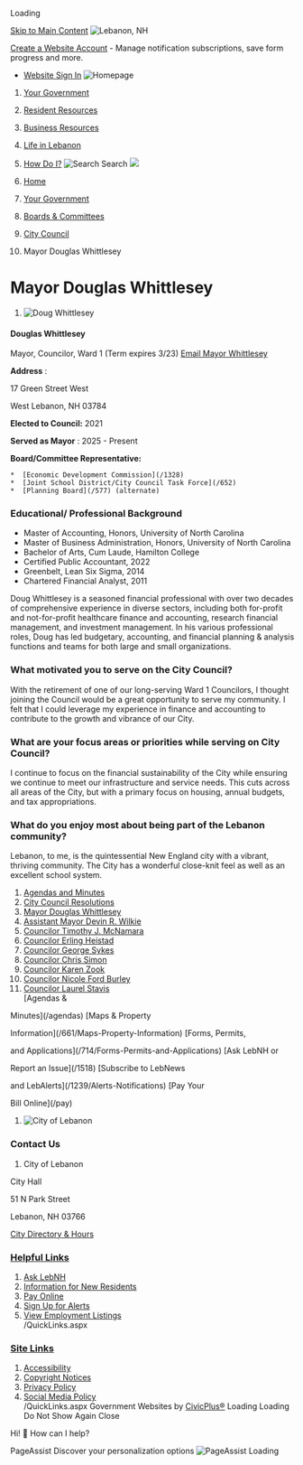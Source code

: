  

Loading

  [Skip to Main Content](#cc0c438c27-1067-4c0c-847d-a6ecf1d336f3)   ![Lebanon, NH](https://lebanonnh.gov/ImageRepository/Document?documentID=11893)  

 [Create a Website Account](/MyAccount/ProfileCreate)  - Manage notification subscriptions, save form progress and more.    

 *  [Website Sign In](/MyAccount) 
  ![Homepage](https://lebanonnh.gov/ImageRepository/Document?documentID=12264)  

 1.  [Your Government](/27/Your-Government) 
 1.  [Resident Resources](/101/Resident-Resources) 
 1.  [Business Resources](/35/Business-Resources) 
 1.  [Life in Lebanon](/31/Life-in-Lebanon) 
 1.  [How Do I?](/9/How-Do-I) 
  ![Search](https://lebanonnh.gov/ImageRepository/Document?documentID=11895) Search  ![](https://lebanonnh.gov/ImageRepository/Document?documentID=11892)  

 1.  [Home](/) 
 1.  [Your Government](/27/Your-Government) 
 1.  [Boards & Committees](/245/Boards-Committees) 
 1.  [City Council](/337/City-Council) 
 1. Mayor Douglas Whittlesey

# Mayor Douglas Whittlesey

 1.  ![Doug Whittlesey](https://lebanonnh.gov/ImageRepository/Document?documentID=14113)    

#### Douglas Whittlesey   

 Mayor, Councilor, Ward 1 (Term expires 3/23)  [Email Mayor Whittlesey](mailto:doug.whittlesey@lebanonnh.gov)     

 __Address__ :   

17 Green Street West   

West Lebanon, NH 03784   

 __Elected to Council:__   2021   

 __Served as Mayor__ : 2025 - Present   

 __Board/Committee Representative:__    

    *  [Economic Development Commission](/1328) 
    *  [Joint School District/City Council Task Force](/652) 
    *  [Planning Board](/577) (alternate)    

### Educational/ Professional Background

 * Master of Accounting, Honors, University of North Carolina
 * Master of Business Administration, Honors, University of North Carolina
 * Bachelor of Arts, Cum Laude, Hamilton College
 * Certified Public Accountant, 2022
 * Greenbelt, Lean Six Sigma, 2014
 * Chartered Financial Analyst, 2011

Doug Whittlesey is a seasoned financial professional with over two decades of comprehensive experience in diverse sectors, including both for-profit and not-for-profit healthcare finance and accounting, research financial management, and investment management. In his various professional roles, Doug has led budgetary, accounting, and financial planning & analysis functions and teams for both large and small organizations.

###  What motivated you to serve on the City Council? 

 With the retirement of one of our long-serving Ward 1 Councilors, I thought joining the Council would be a great opportunity to serve my community. I felt that I could leverage my experience in finance and accounting to contribute to the growth and vibrance of our City. 

###  What are your focus areas or priorities while serving on City Council? 

I continue to focus on the financial sustainability of the City while ensuring we continue to meet our infrastructure and service needs. This cuts across all areas of the City, but with a primary focus on housing, annual budgets, and tax appropriations.

### What do you enjoy most about being part of the Lebanon community?

Lebanon, to me, is the quintessential New England city with a vibrant, thriving community. The City has a wonderful close-knit feel as well as an excellent school system.

 1.   [Agendas and Minutes](https://lebanonnh.portal.civicclerk.com/?category_id=26)  
 1.   [City Council Resolutions](/1836/City-Council-Resolutions)  
 1.   [Mayor Douglas Whittlesey](/1484/Mayor-Douglas-Whittlesey)  
 1.   [Assistant Mayor Devin R. Wilkie](/1483/Assistant-Mayor-Devin-R-Wilkie)  
 1.   [Councilor Timothy J. McNamara](/847/Councilor-Timothy-J-McNamara)  
 1.   [Councilor Erling Heistad](/850/Councilor-Erling-Heistad)  
 1.   [Councilor George Sykes](/1017/Councilor-George-Sykes)  
 1.   [Councilor Chris Simon](/844/Councilor-Chris-Simon)  
 1.   [Councilor Karen Zook](/1178/Councilor-Karen-Zook)  
 1.   [Councilor Nicole Ford Burley](/1855/Councilor-Nicole-Ford-Burley)  
 1.   [Councilor Laurel Stavis](/1856/Councilor-Laurel-Stavis)  
  [Agendas &

Minutes](/agendas)   [Maps & Property

Information](/661/Maps-Property-Information)   [Forms, Permits,

and Applications](/714/Forms-Permits-and-Applications)   [Ask LebNH or

Report an Issue](/1518)   [Subscribe to LebNews

and LebAlerts](/1239/Alerts-Notifications)   [Pay Your

Bill Online](/pay)  

 1.   ![City of Lebanon](https://lebanonnh.gov/ImageRepository/Document?documentID=11897)  

### Contact Us

 1.  City of Lebanon    

 City Hall    

 51 N Park Street    

 Lebanon, NH 03766    

  [City Directory & Hours](/directory.aspx)  

###  [Helpful Links](/QuickLinks.aspx?CID=31) 

 1.  [Ask LebNH](/ask)  
 1.  [Information for New Residents](/615/New-Residents-to-Lebanon)  
 1.  [Pay Online](/732)  
 1.  [Sign Up for Alerts](/subscribe)  
 1.  [View Employment Listings](/jobs.aspx)  
 /QuickLinks.aspx 

###  [Site Links](/QuickLinks.aspx?CID=32) 

 1.  [Accessibility](/Accessibility)  
 1.  [Copyright Notices](/site/copyright)  
 1.  [Privacy Policy](/privacy)  
 1.  [Social Media Policy](https://view.publitas.com/city-of-lebanon/socialmediapolicy)  
 /QuickLinks.aspx Government Websites by [CivicPlus®](https://connect.civicplus.com/referral)  Loading Loading Do Not Show Again Close 

Hi! 👋 How can I help?

 PageAssist Discover your personalization options  ![PageAssist Loading](https://cdn.monsido.com/page-assist/v2/assets/img/default-spinner.png)  